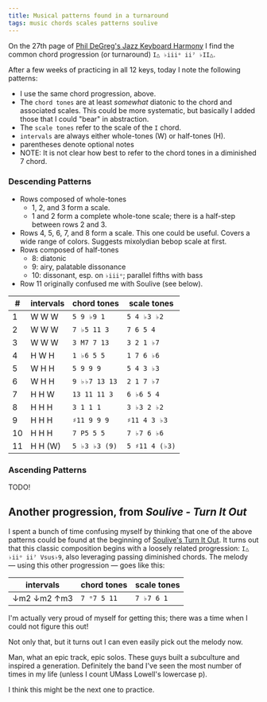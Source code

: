 ```yaml
---
title: Musical patterns found in a turnaround
tags: music chords scales patterns soulive
---
```


On the 27th page of [Phil DeGreg's Jazz Keyboard Harmony](https://phildegreg.com/book/) I find the common chord progression (or turnaround) `I△ ♭iiiᵒ ii⁷ ♭II△`.

After a few weeks of practicing in all 12 keys, today I note the following patterns:

- I use the same chord progression, above.
- The `chord tones` are at least _somewhat_ diatonic to the chord and associated scales. This could be more systematic, but basically I added those that I could "bear" in abstraction.
- The `scale tones` refer to the scale of the `I` chord.
- `intervals` are always either whole-tones (W) or half-tones (H).
- parentheses denote optional notes
- NOTE: It is not clear how best to refer to the chord tones in a diminished 7 chord.

### Descending Patterns

- Rows composed of whole-tones
  - 1, 2, and 3 form a scale.
  - 1 and 2 form a complete whole-tone scale; there is a half-step between rows 2 and 3.
- Rows 4, 5, 6, 7, and 8 form a scale. This one could be useful. Covers a wide range of colors. Suggests mixolydian bebop scale at first.
- Rows composed of half-tones
  - 8: diatonic
  - 9: airy, palatable dissonance
  - 10: dissonant, esp. on `♭iiiᵒ`; parallel fifths with bass
- Row 11 originally confused me with Soulive (see below).

| #   | intervals | chord tones   | scale tones    |
| --- | --------- | ------------- | -------------- |
| 1   | W W W     | `5 9 ♭9 1`    | `5 4 ♭3 ♭2`    |
| 2   | W W W     | `7 ♭5 11 3`   | `7 6 5 4`      |
| 3   | W W W     | `3 M7 7 13`   | `3 2 1 ♭7`     |
| 4   | H W H     | `1 ♭6 5 5`    | `1 7 6 ♭6`     |
| 5   | W H H     | `5 9 9 9`     | `5 4 3 ♭3`     |
| 6   | W H H     | `9 ♭♭7 13 13` | `2 1 7 ♭7`     |
| 7   | H H W     | `13 11 11 3`  | `6 ♭6 5 4`     |
| 8   | H H H     | `3 1 1 1`     | `3 ♭3 2 ♭2`    |
| 9   | H H H     | `♯11 9 9 9`   | `♯11 4 3 ♭3`   |
| 10  | H H H     | `7 P5 5 5`    | `7 ♭7 6 ♭6`    |
| 11  | H H (W)   | `5 ♭3 ♭3 (9)` | `5 ♯11 4 (♭3)` |

### Ascending Patterns

TODO!

## Another progression, from _Soulive - Turn It Out_

I spent a bunch of time confusing myself by thinking that one of the above patterns could be found at the beginning of [Soulive's Turn It Out](https://youtu.be/2XP4foJZbw4). It turns out that this classic composition begins with a loosely related progression: `I△ ♭iiᵒ ii⁷ Vsus♭9`, also leveraging passing diminished chords. The melody — using this other progression — goes like this:

| intervals   | chord tones | scale tones |
| ----------- | ----------- | ----------- |
| ↓m2 ↓m2 ↑m3 | `7 ᵒ7 5 11` | `7 ♭7 6 1`  |

I'm actually very proud of myself for getting this; there was a time when I could not figure this out!

Not only that, but it turns out I can even easily pick out the melody now.

Man, what an epic track, epic solos. These guys built a subculture and inspired a generation. Definitely the band I've seen the most number of times in my life (unless I count UMass Lowell's lowercase p).

I think this might be the next one to practice.
